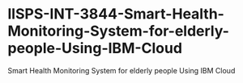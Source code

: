 # llSPS-INT-3844-Smart-Health-Monitoring-System-for-elderly-people-Using-IBM-Cloud
Smart Health Monitoring System for elderly people Using IBM Cloud
